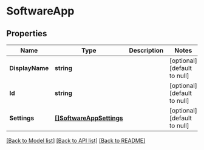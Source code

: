 # SoftwareApp

## Properties
Name | Type | Description | Notes
------------ | ------------- | ------------- | -------------
**DisplayName** | **string** |  | [optional] [default to null]
**Id** | **string** |  | [optional] [default to null]
**Settings** | [**[]SoftwareAppSettings**](software-app-settings.md) |  | [optional] [default to null]

[[Back to Model list]](../README.md#documentation-for-models) [[Back to API list]](../README.md#documentation-for-api-endpoints) [[Back to README]](../README.md)

